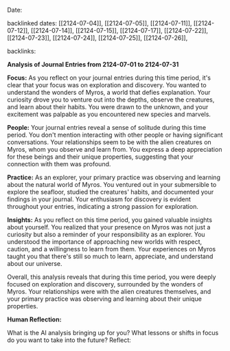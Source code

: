Date: 

backlinked dates: [[2124-07-04]], [[2124-07-05]], [[2124-07-11]], [[2124-07-12]], [[2124-07-14]], [[2124-07-15]], [[2124-07-17]], [[2124-07-22]], [[2124-07-23]], [[2124-07-24]], [[2124-07-25]], [[2124-07-26]], 

backlinks: 

**Analysis of Journal Entries from 2124-07-01 to 2124-07-31**

**Focus:**
As you reflect on your journal entries during this time period, it's clear that your focus was on exploration and discovery. You wanted to understand the wonders of Myros, a world that defies explanation. Your curiosity drove you to venture out into the depths, observe the creatures, and learn about their habits. You were drawn to the unknown, and your excitement was palpable as you encountered new species and marvels.

**People:**
Your journal entries reveal a sense of solitude during this time period. You don't mention interacting with other people or having significant conversations. Your relationships seem to be with the alien creatures on Myros, whom you observe and learn from. You express a deep appreciation for these beings and their unique properties, suggesting that your connection with them was profound.

**Practice:**
As an explorer, your primary practice was observing and learning about the natural world of Myros. You ventured out in your submersible to explore the seafloor, studied the creatures' habits, and documented your findings in your journal. Your enthusiasm for discovery is evident throughout your entries, indicating a strong passion for exploration.

**Insights:**
As you reflect on this time period, you gained valuable insights about yourself. You realized that your presence on Myros was not just a curiosity but also a reminder of your responsibility as an explorer. You understood the importance of approaching new worlds with respect, caution, and a willingness to learn from them. Your experiences on Myros taught you that there's still so much to learn, appreciate, and understand about our universe.

Overall, this analysis reveals that during this time period, you were deeply focused on exploration and discovery, surrounded by the wonders of Myros. Your relationships were with the alien creatures themselves, and your primary practice was observing and learning about their unique properties.

**Human Reflection:**

What is the AI analysis bringing up for you? What lessons or shifts in focus do you want to take into the future? Reflect: 

